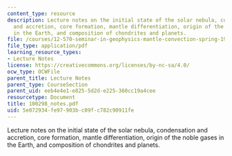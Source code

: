 ```yaml
---
content_type: resource
description: Lecture notes on the initial state of the solar nebula, condensation
  and accretion, core formation, mantle differentiation, origin of the noble gases
  in the Earth, and composition of chondrites and planets.
file: /courses/12-570-seminar-in-geophysics-mantle-convection-spring-1998/5e072934fe97903bc09fc782c90911fe_100298_notes.pdf
file_type: application/pdf
learning_resource_types:
- Lecture Notes
license: https://creativecommons.org/licenses/by-nc-sa/4.0/
ocw_type: OCWFile
parent_title: Lecture Notes
parent_type: CourseSection
parent_uid: eeb4e4e1-e825-5d2d-e225-360cc19a4cee
resourcetype: Document
title: 100298_notes.pdf
uid: 5e072934-fe97-903b-c09f-c782c90911fe
---
```

Lecture notes on the initial state of the solar nebula, condensation and accretion, core formation, mantle differentiation, origin of the noble gases in the Earth, and composition of chondrites and planets.